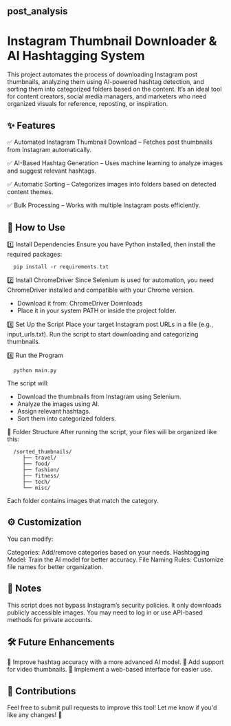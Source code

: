 ## post_analysis

# Instagram Thumbnail Downloader & AI Hashtagging System #

This project automates the process of downloading Instagram post thumbnails, analyzing them using AI-powered hashtag detection, and sorting them into categorized folders based on the content. It’s an ideal tool for content creators, social media managers, and marketers who need organized visuals for reference, reposting, or inspiration.

## ✨ Features ##

✅ Automated Instagram Thumbnail Download – Fetches post thumbnails from Instagram automatically.

✅ AI-Based Hashtag Generation – Uses machine learning to analyze images and suggest relevant hashtags.

✅ Automatic Sorting – Categorizes images into folders based on detected content themes.

✅ Bulk Processing – Works with multiple Instagram posts efficiently.

## 🚀 How to Use ##

1️⃣ Install Dependencies
Ensure you have Python installed, then install the required packages:
```
  pip install -r requirements.txt
```
2️⃣ Install ChromeDriver
Since Selenium is used for automation, you need ChromeDriver installed and compatible with your Chrome version.
* Download it from: ChromeDriver Downloads
* Place it in your system PATH or inside the project folder.

3️⃣ Set Up the Script
Place your target Instagram post URLs in a file (e.g., input_urls.txt).
Run the script to start downloading and categorizing thumbnails.

4️⃣ Run the Program
```
  python main.py
```
The script will:

  * Download the thumbnails from Instagram using Selenium.
  * Analyze the images using AI.
  * Assign relevant hashtags.
  * Sort them into categorized folders.

📂 Folder Structure
After running the script, your files will be organized like this:
```
  /sorted_thumbnails/
     ├── travel/
     ├── food/
     ├── fashion/
     ├── fitness/
     ├── tech/
     └── misc/
```

Each folder contains images that match the category.

## ⚙️ Customization ##

You can modify:

Categories: Add/remove categories based on your needs.
Hashtagging Model: Train the AI model for better accuracy.
File Naming Rules: Customize file names for better organization.

## 📌 Notes ##

This script does not bypass Instagram’s security policies. It only downloads publicly accessible images.
You may need to log in or use API-based methods for private accounts.

## 🛠️ Future Enhancements ##

🔹 Improve hashtag accuracy with a more advanced AI model.
🔹 Add support for video thumbnails.
🔹 Implement a web-based interface for easier use.

## 🤝 Contributions ##
Feel free to submit pull requests to improve this tool!
Let me know if you'd like any changes! 🚀
